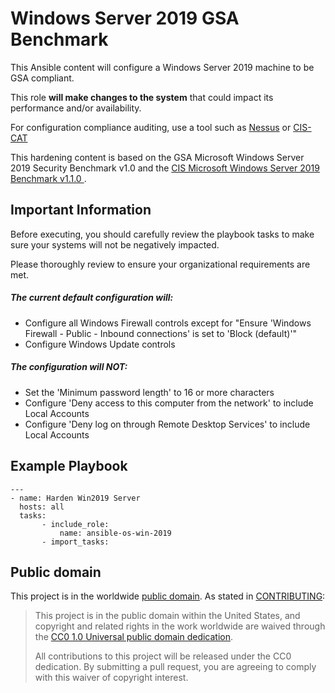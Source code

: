 Windows Server 2019 GSA Benchmark
=================================

This Ansible content will configure a Windows Server 2019 machine to be GSA compliant.

This role **will make changes to the system** that could impact its performance and/or availability.

For configuration compliance auditing, use a tool such as [Nessus](https://www.tenable.com/products/nessus) or [CIS-CAT](https://learn.cisecurity.org/cis-cat-lite)

This hardening content is based on the GSA Microsoft Windows Server 2019 Security Benchmark v1.0 and the [CIS Microsoft Windows Server 2019 Benchmark v1.1.0 ](https://www.cisecurity.org/cis-benchmarks/).

Important Information
---------------------

Before executing, you should carefully review the playbook tasks to make sure your systems will not be negatively impacted.

Please thoroughly review to ensure your organizational requirements are met.

##### The current default configuration will:
* Configure all Windows Firewall controls except for "Ensure 'Windows Firewall - Public - Inbound connections' is set to 'Block (default)'"
* Configure Windows Update controls

##### The configuration will NOT:
* Set the 'Minimum password length' to 16 or more characters
* Configure 'Deny access to this computer from the network' to include Local Accounts
* Configure 'Deny log on through Remote Desktop Services' to include Local Accounts

Example Playbook
----------------
```
---
- name: Harden Win2019 Server
  hosts: all
  tasks:
       - include_role:
           name: ansible-os-win-2019
       - import_tasks:
```

 Public domain
 -------------

 This project is in the worldwide [public domain](LICENSE.md). As stated in [CONTRIBUTING](CONTRIBUTING.md):

 > This project is in the public domain within the United States, and copyright and related rights in the work worldwide are waived through the [CC0 1.0 Universal public domain dedication](https://creativecommons.org/publicdomain/zero/1.0/).
 >
 > All contributions to this project will be released under the CC0 dedication. By submitting a pull request, you are agreeing to comply with this waiver of copyright interest.
